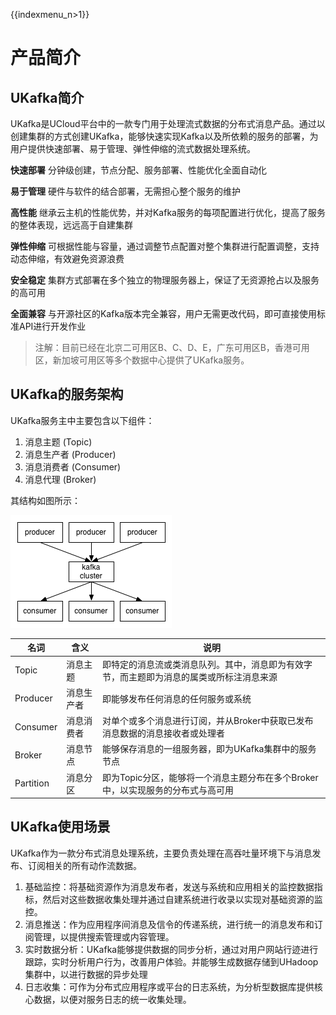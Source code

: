 {{indexmenu_n>1}}

# 产品简介

## UKafka简介

UKafka是UCloud平台中的一款专门用于处理流式数据的分布式消息产品。通过以创建集群的方式创建UKafka，能够快速实现Kafka以及所依赖的服务的部署，为用户提供快速部署、易于管理、弹性伸缩的流式数据处理系统。

**快速部署** 分钟级创建，节点分配、服务部署、性能优化全面自动化

**易于管理** 硬件与软件的结合部署，无需担心整个服务的维护

**高性能** 继承云主机的性能优势，并对Kafka服务的每项配置进行优化，提高了服务的整体表现，远远高于自建集群

**弹性伸缩** 可根据性能与容量，通过调整节点配置对整个集群进行配置调整，支持动态伸缩，有效避免资源浪费

**安全稳定** 集群方式部署在多个独立的物理服务器上，保证了无资源抢占以及服务的高可用

**全面兼容** 与开源社区的Kafka版本完全兼容，用户无需更改代码，即可直接使用标准API进行开发作业

> 注解：目前已经在北京二可用区B、C、D、E，广东可用区B，香港可用区，新加坡可用区等多个数据中心提供了UKafka服务。

## UKafka的服务架构

UKafka服务主中主要包含以下组件：

1.  消息主题 (Topic)
2.  消息生产者 (Producer)
3.  消息消费者 (Consumer)
4.  消息代理 (Broker)

其结构如图所示：

![image](/images/ukafka1.png)

| 名词        | 含义    | 说明                                            |
| --------- | ----- | --------------------------------------------- |
| Topic     | 消息主题  | 即特定的消息流或类消息队列。其中，消息即为有效字节，而主题即为消息的属类或所标注消息来源  |
| Producer  | 消息生产者 | 即能够发布任何消息的任何服务或系统                             |
| Consumer  | 消息消费者 | 对单个或多个消息进行订阅，并从Broker中获取已发布消息数据的消息接收者或处理者     |
| Broker    | 消息节点  | 能够保存消息的一组服务器，即为UKafka集群中的服务节点                 |
| Partition | 消息分区  | 即为Topic分区，能够将一个消息主题分布在多个Broker中，以实现服务的分布式与高可用 |

## UKafka使用场景

UKafka作为一款分布式消息处理系统，主要负责处理在高吞吐量环境下与消息发布、订阅相关的所有动作流数据。

1.  基础监控：将基础资源作为消息发布者，发送与系统和应用相关的监控数据指标，然后对这些数据收集处理并通过自建系统进行收录以实现对基础资源的监控。
2.  消息推送：作为应用程序间消息及信令的传递系统，进行统一的消息发布和订阅管理，以提供搜索管理或内容管理。
3.  实时数据分析：UKafka能够提供数据的同步分析，通过对用户网站行迹进行跟踪，实时分析用户行为，改善用户体验。并能够生成数据存储到UHadoop集群中，以进行数据的异步处理
4.  日志收集：可作为分布式应用程序或平台的日志系统，为分析型数据库提供核心数据，以便对服务日志的统一收集处理。
